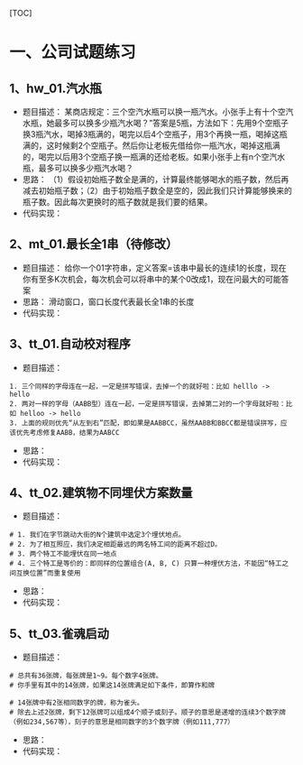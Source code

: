 [TOC]

# 一、公司试题练习
## 1、hw_01.汽水瓶
- 题目描述：
    某商店规定：三个空汽水瓶可以换一瓶汽水。小张手上有十个空汽水瓶，她最多可以换多少瓶汽水喝？”答案是5瓶，方法如下：先用9个空瓶子换3瓶汽水，喝掉3瓶满的，喝完以后4个空瓶子，用3个再换一瓶，喝掉这瓶满的，这时候剩2个空瓶子。然后你让老板先借给你一瓶汽水，喝掉这瓶满的，喝完以后用3个空瓶子换一瓶满的还给老板。如果小张手上有n个空汽水瓶，最多可以换多少瓶汽水喝？
- 思路：
    （1）假设初始瓶子数全是满的，计算最终能够喝水的瓶子数，然后再减去初始瓶子数；（2）由于初始瓶子数全是空的，因此我们只计算能够换来的瓶子数。因此每次更换时的瓶子数就是我们要的结果。
- 代码实现：

## 2、mt_01.最长全1串（待修改）
- 题目描述：
    给你一个01字符串，定义答案=该串中最长的连续1的长度，现在你有至多K次机会，每次机会可以将串中的某个0改成1，现在问最大的可能答案
- 思路：
    滑动窗口，窗口长度代表最长全1串的长度
- 代码实现：

## 3、tt_01.自动校对程序
- 题目描述：
```
1. 三个同样的字母连在一起，一定是拼写错误，去掉一个的就好啦：比如 helllo -> hello
2. 两对一样的字母（AABB型）连在一起，一定是拼写错误，去掉第二对的一个字母就好啦：比如 helloo -> hello
3. 上面的规则优先“从左到右”匹配，即如果是AABBCC，虽然AABB和BBCC都是错误拼写，应该优先考虑修复AABB，结果为AABCC 
```
- 思路：
- 代码实现：

## 4、tt_02.建筑物不同埋伏方案数量
- 题目描述：
```
# 1. 我们在字节跳动大街的N个建筑中选定3个埋伏地点。
# 2. 为了相互照应，我们决定相距最远的两名特工间的距离不超过D。
# 3. 两个特工不能埋伏在同一地点
# 4. 三个特工是等价的：即同样的位置组合(A, B, C) 只算一种埋伏方法，不能因“特工之间互换位置”而重复使用 
```
- 思路：
- 代码实现：


## 5、tt_03.雀魂启动
- 题目描述：
```
# 总共有36张牌，每张牌是1~9。每个数字4张牌。
# 你手里有其中的14张牌，如果这14张牌满足如下条件，即算作和牌

# 14张牌中有2张相同数字的牌，称为雀头。
# 除去上述2张牌，剩下12张牌可以组成4个顺子或刻子。顺子的意思是递增的连续3个数字牌（例如234,567等），刻子的意思是相同数字的3个数字牌（例如111,777）
```
- 思路：
- 代码实现：
